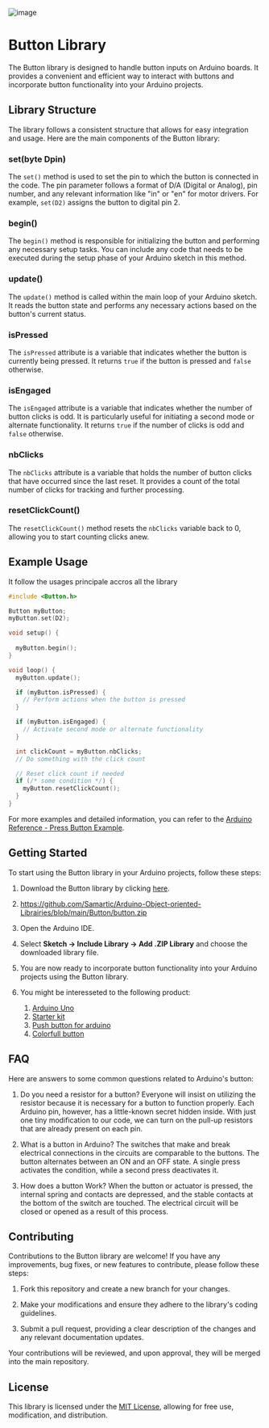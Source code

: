 ![image](https://github.com/Samartic/Arduino-Object-oriented-Librairies/assets/113354976/e27fa5da-4fb1-486b-a9e6-f8142def4d3a)
# Button Library

The Button library is designed to handle button inputs on Arduino boards. It provides a convenient and efficient way to interact with buttons and incorporate button functionality into your Arduino projects.

## Library Structure

The library follows a consistent structure that allows for easy integration and usage. Here are the main components of the Button library:

### set(byte Dpin)

The `set()` method is used to set the pin to which the button is connected in the code. The pin parameter follows a format of D/A (Digital or Analog), pin number, and any relevant information like "in" or "en" for motor drivers. For example, `set(D2)` assigns the button to digital pin 2.

### begin()

The `begin()` method is responsible for initializing the button and performing any necessary setup tasks. You can include any code that needs to be executed during the setup phase of your Arduino sketch in this method.

### update()

The `update()` method is called within the main loop of your Arduino sketch. It reads the button state and performs any necessary actions based on the button's current status.

### isPressed

The `isPressed` attribute is a variable that indicates whether the button is currently being pressed. It returns `true` if the button is pressed and `false` otherwise.

### isEngaged

The `isEngaged` attribute is a variable that indicates whether the number of button clicks is odd. It is particularly useful for initiating a second mode or alternate functionality. It returns `true` if the number of clicks is odd and `false` otherwise.

### nbClicks

The `nbClicks` attribute is a variable that holds the number of button clicks that have occurred since the last reset. It provides a count of the total number of clicks for tracking and further processing.

### resetClickCount()

The `resetClickCount()` method resets the `nbClicks` variable back to 0, allowing you to start counting clicks anew.

## Example Usage
It follow the usages principale accros all the library

```cpp
#include <Button.h>

Button myButton;
myButton.set(D2);

void setup() {
  
  myButton.begin();
}

void loop() {
  myButton.update();

  if (myButton.isPressed) {
    // Perform actions when the button is pressed
  }

  if (myButton.isEngaged) {
    // Activate second mode or alternate functionality
  }

  int clickCount = myButton.nbClicks;
  // Do something with the click count

  // Reset click count if needed
  if (/* some condition */) {
    myButton.resetClickCount();
  }
}
```

For more examples and detailed information, you can refer to the [Arduino Reference - Press Button Example](https://docs.arduino.cc/built-in-examples/digital/Button).

## Getting Started

To start using the Button library in your Arduino projects, follow these steps:

1. Download the Button library by clicking [here](https://github.com/Samartic/Arduino-Object-oriented-Librairies/blob/main/Button/button.zip).
2. https://github.com/Samartic/Arduino-Object-oriented-Librairies/blob/main/Button/button.zip

3. Open the Arduino IDE.

4. Select **Sketch → Include Library → Add .ZIP Library** and choose the downloaded library file.

5. You are now ready to incorporate button functionality into your Arduino projects using the Button library.

6. You might be interesseted to the following product:
   1. [Arduino Uno](https://amzn.to/3Q3OnJc)
   2. [Starter kit](https://amzn.to/44T1EIL)
   3. [Push button for arduino](https://amzn.to/3pKBLMo)
   4. [Colorfull button](https://amzn.to/3rBTC8H)


## FAQ
Here are answers to some common questions related to Arduino's button:

1. Do you need a resistor for a button?
  Everyone will insist on utilizing the resistor because it is necessary for a button to function properly. Each Arduino pin, however, has a     little-known secret hidden inside. With just one tiny modification to our code, we can turn on the pull-up resistors that are already present on each pin.

2. What is a button in Arduino?
   The switches that make and break electrical connections in the circuits are comparable to the buttons. The button alternates between an ON and an OFF state. A single press activates the condition, while a second press deactivates it.

3. How does a button Work?
   When the button or actuator is pressed, the internal spring and contacts are depressed, and the stable contacts at the bottom of the switch are touched. The electrical circuit will be closed or opened as a result of this process.
   

## Contributing

Contributions to the Button library are welcome! If you have any improvements, bug fixes, or new features to contribute, please follow these steps:

1. Fork this repository and create a new branch for your changes.

2. Make your modifications and ensure they adhere to the library's coding guidelines.

3. Submit a pull request, providing a clear description of the changes and any relevant documentation updates.

Your contributions will be reviewed, and upon approval, they will be merged into the main repository.


## License

This library is licensed under the [MIT License](LICENSE), allowing for free use, modification, and distribution.

